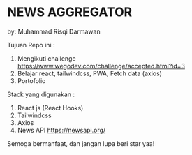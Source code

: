# NEWS AGGREGATOR
by: Muhammad Risqi Darmawan

Tujuan Repo ini :
1. Mengikuti challenge https://www.wegodev.com/challenge/accepted.html?id=3
2. Belajar react, tailwindcss, PWA, Fetch data (axios)
3. Portofolio

Stack yang digunakan :
1. React js (React Hooks)
2. Tailwindcss
3. Axios
4. News API https://newsapi.org/

Semoga bermanfaat, dan jangan lupa beri star yaa!
